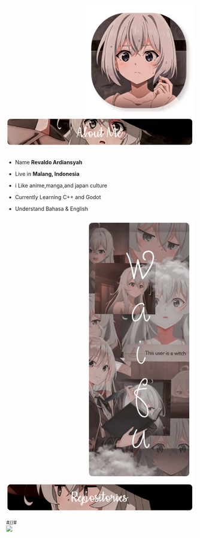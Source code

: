 <div>
<img src="https://github.com/aldo3241/aldo3241/blob/main/img/Profile-elaina.png" width="300" align="right" />
<br/>
<img src="https://github.com/aldo3241/aldo3241/blob/main/img/AboutMe-elaina.png" width="500" />
<br/>
<br/>
  
- Name **Revaldo Ardiansyah**

- Live in **Malang, Indonesia**

- i Like anime,manga,and japan culture 

- Currently Learning C++ and Godot

- Understand Bahasa & English
<img src="https://github.com/aldo3241/aldo3241/blob/main/img/Waifu-elainaa.png" width="300" align="right" />
<br/>
<img src="https://github.com/aldo3241/aldo3241/blob/main/img/Repo-elaina.png" width="500" />
<br/>
<br/>
#//#
<br/>
<img src="https://github.com/Elliottophellia/Elliottophellia/blob/main/img/banner-elainaa.png" width="500" /><br/>
  
<sub>  </sub>
<!--
<img src="https://metrics.lecoq.io/Eilaluth?template=classic&base.header=0&base.activity=0&base.community=0&base.repositories=0&base.metadata=0&repositories=1&repositories=100&repositories.batch=100&repositories.forks=false&repositories.affiliations=owner&repositories.featured=Eilaluth%2FAyano%2CEilaluth%2FKyoko%2CEilaluth%2FKanna%2CEilaluth%2FHotaru%2CEilaluth%2FMocha&config.timezone=Asia%2FJakart"  />
-->
</div>
